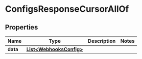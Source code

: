 

# ConfigsResponseCursorAllOf


## Properties

| Name | Type | Description | Notes |
|------------ | ------------- | ------------- | -------------|
|**data** | [**List&lt;WebhooksConfig&gt;**](WebhooksConfig.md) |  |  |



